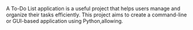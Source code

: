 A To-Do List application is a useful project that helps users manage
and organize their tasks efficiently. This project aims to create a
command-line or GUI-based application using Python,allowing.
